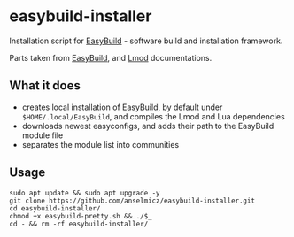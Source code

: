 # easybuild-installer
Installation script for [EasyBuild](https://github.com/easybuilders/easybuild) - software build and installation framework.

Parts taken from [EasyBuild](https://docs.easybuild.io/), and [Lmod](https://lmod.readthedocs.io/) documentations.

## What it does

* creates local installation of EasyBuild, by default under `$HOME/.local/EasyBuild`, and compiles the Lmod and Lua dependencies
* downloads newest easyconfigs, and adds their path to the EasyBuild module file
* separates the module list into communities

## Usage

```
sudo apt update && sudo apt upgrade -y
git clone https://github.com/anselmicz/easybuild-installer.git
cd easybuild-installer/
chmod +x easybuild-pretty.sh && ./$_
cd - && rm -rf easybuild-installer/
```
